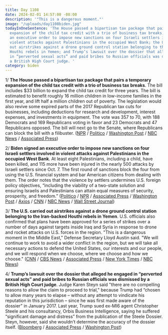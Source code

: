 ```yaml
---
title: Day 1108
date: 2024-02-01 14:57:00 -08:00
description: '"This is a dangerous moment."'
image: "/uploads/day1108biden.jpg"
todayInOneSentence: 'The House passed a bipartisan tax package that pairs a temporary
  expansion of the child tax credit with a trio of business tax breaks; Biden signed
  an executive order to impose new sanctions on four Israeli settlers involved in
  violent attacks against Palestinians in the occupied West Bank; the U.S. carried
  out airstrikes against a drone ground control station belonging to the Iran-backed
  Houthi rebels in Yemen; and Trump’s lawsuit over the dossier that alleged he engaged
  in “perverted sexual acts” and paid bribes to Russian officials was dismissed by
  a British High Court judge. '
category: biden
---
```


1/ **The House passed a bipartisan tax package that pairs a temporary expansion of the child tax credit with a trio of business tax breaks**. The bill includes $33 billion to expand the child tax credit for three years. The bill is estimated to benefit roughly 16 million children in low-income families in the first year, and lift half a million children out of poverty. The legislation would also revive some expired parts of the 2017 Republican tax cuts for businesses, including deductions for research and development, interest expenses, and investments in equipment. The vote was 357 to 70, with 188 Democrats and 169 Republicans voting in favor and 23 Democrats and 47 Republicans opposed. The bill will next go to the Senate, where Republicans can block the bill with a filibuster.  ([NPR](https://www.npr.org/2024/01/31/1228209266/house-passes-child-tax-credit-expansion) / [Politico](https://www.politico.com/news/2024/01/31/congress-tax-vote-00138968) / [Washington Post](https://www.washingtonpost.com/business/2024/01/31/child-tax-credit-vote-congress/) / [NBC News](https://www.nbcnews.com/politics/congress/house-vote-expanded-child-tax-credit-bill-rcna136545) / [Associated Press](https://apnews.com/article/child-tax-credit-house-republicans-speaker-johnson-4da25a4188ad27693e9d8755e7481b76))

2/ **Biden signed an executive order to impose new sanctions on four Israeli settlers involved in violent attacks against Palestinians in the occupied West Bank**. At least eight Palestinians, including a child, have been killed, and 115 more have been injured in the nearly 500 attacks by Israeli settlers since Oct. 7. The first round of sanctions block the four from using the U.S. financial system and bar American citizens from dealing with them. The order notes that the violence by settlers undermines U.S. foreign policy objectives, “including the viability of a two-state solution and ensuring Israelis and Palestinians can attain equal measures of security, prosperity, and freedom.” ([Politico](https://www.politico.com/news/2024/02/01/biden-executive-order-israeli-settlers-00139065) / [NPR](https://www.npr.org/2024/02/01/1228388748/biden-executive-order-israeli-settlers-west-bank-palestinians) / [Associated Press](https://apnews.com/article/biden-west-bank-israeli-settlers-palestinians-80f9e6be6f6a7bb75dc86360ac2fa6ce) / [Washington Post](https://www.washingtonpost.com/politics/2024/02/01/biden-signs-executive-order-sanctioning-west-bank-settlers/) / [Axios](https://www.axios.com/2024/02/01/biden-israel-settler-violence-palestinians-executive-order) / [CNN](https://www.cnn.com/2024/02/01/politics/west-bank-settlers-executive-order/index.html) / [NBC News](https://www.nbcnews.com/politics/joe-biden/biden-sanction-israeli-settlers-west-bank-rcna136759) / [Wall Street Journal](https://www.wsj.com/politics/policy/u-s-imposes-sanctions-on-israeli-settlers-involved-in-attacks-in-west-bank-6e4b4e40?mod=hp_lead_pos5))

3/ **The U.S. carried out airstrikes against a drone ground control station belonging to the Iran-backed Houthi rebels in Yemen**. U.S. officials also confirmed that plans have been approved for a series of strikes over a number of days against targets inside Iraq and Syria in response to drone and rocket attacks on U.S. forces in the region. "This is a dangerous moment in the Middle East," Defense Secretary Lloyd Austin said. "We will continue to work to avoid a wider conflict in the region, but we will take all necessary actions to defend the United States, our interests and our people, and we will respond when we choose, where we choose and how we choose." ([CNN](https://www.cnn.com/middleeast/live-news/israel-hamas-war-gaza-news-02-01-24/h_53af1ce8419d4dece508a39df44c5ae1) / [CBS News](https://www.cbsnews.com/news/us-strikes-iran-personnel-facilities-in-iraq-syria-approved-jordan-drone-attack/) / [Associated Press](https://apnews.com/article/yemen-houthi-rebels-ship-attacks-israel-hamas-war-1020fe149d82a32f0160037ea7eef7f5) / [New York Times](https://www.nytimes.com/live/2024/02/01/world/israel-hamas-war-gaza-news) / [NBC News](https://www.nbcnews.com/news/world/live-blog/israel-hamas-war-live-updates-houthi-rebels-yemen-jordan-iran-rcna136700))

4/ **Trump’s lawsuit over the dossier that alleged he engaged in “perverted sexual acts” and paid bribes to Russian officials was dismissed by a British High Court judge**. Judge Karen Steyn said "there are no compelling reasons to allow the claim to proceed to trial," because Trump had “chosen to allow many years to elapse – without any attempt to vindicate his reputation in this jurisdiction – since he was first made aware of the dossier” in January 2017. Last year, Trump sued ex-MI6 agent Christopher Steele and his consultancy, Orbis Business Intelligence, saying he suffered “significant damage and distress” from the publication of the Steele Dossier. Steyn, however, said she wouldn’t determine the accuracy of the dossier itself. ([Bloomberg](https://www.bloomberg.com/news/articles/2024-02-01/donald-trump-loses-london-case-against-ex-spy-over-kremlin-files?sref=MIBMEEoj) / [Associated Press](https://apnews.com/article/trump-steele-dossier-uk-lawsuit-535099946dc49c15640dfb8838fe2749) / [Washington Post](https://www.washingtonpost.com/world/2024/02/01/trump-court-christopher-steele-dossier/))

